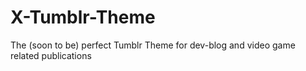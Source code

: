 X-Tumblr-Theme
==============

The (soon to be) perfect Tumblr Theme for dev-blog and video game related publications 
